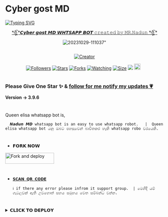 # Cyber gost MD

[![Typing SVG](https://readme-typing-svg.demolab.com?font=Fira+Code&pause=1000&width=435&lines=Welcome+to+Cyber+Gost+MD+Whatsap+bot+;Create+by+Mr+Nadun)](https://git.io/typing-svg)

<p align="center"> 
<u>*ঔৣ͜͡҉
*𝘾𝙮𝙗𝙚𝙧 𝙜𝙤𝙨𝙩 𝙈𝘿 𝙒𝙃𝙏𝙎𝘼𝙋𝙋 𝘽𝙊𝙏 𝚌𝚛𝚎𝚊𝚝𝚎𝚍 𝚋𝚢 𝙼𝚁.𝙽𝚊𝚍𝚞𝚗 *ঔৣ͜͡҉
*</u>
</p>
<p align="center">
<img src="https://i.ibb.co/zhLzPxj/20231029-111037.png" alt="20231029-111037" border="0"></a>"
</p>
<p align="center">
  <a href="#"><img src="http://readme-typing-svg.herokuapp.com?color=d1fa02&center=true&vCenter=true&multiline=false&lines=Cyber+gost+MD+whatsapp+Bot" alt="">
</p>
<p align="center">
<a href="#"><img title="Creator" src="https://img.shields.io/badge/Creator-Mrnadun-red.svg?style=for-the-badge&logo=github"></a>
</p>
<p align="center">
<a href="https://github.com/Nadunsl?tab=followers"><img title="Followers" src="https://img.shields.io/github/followers/AlipBot?color=green&style=flat-square"></a>
<a href="https://github.com/Nadunsl/Cyber-gost-MD/stargazers/"><img title="Stars" src="https://img.shields.io/github/stars/Nadunsl/Cyber-gost-MD/?color=white&style=flat-square"></a>
<a href="https://github.com/Nadunsl/Cyber-gost-MD//network/members"><img title="Forks" src="https://img.shields.io/github/forks/Nadunsl/Cyber-gost-MD/?color=yellow&style=flat-square"></a>
<a href="https://github.com/Nadunsl/Cyber-gost-MD//watchers"><img title="Watching" src="https://img.shields.io/github/watchers/Nadunsl/Cyber-gost-MD/?label=Watchers&color=red&style=flat-square"></a>
<a href="https://github.com/Nadunsl/Cyber-gost-MD//"><img title="Size" src="https://img.shields.io/github/repo-size/AlipBot/Api-Alpis?style=flat-square&color=darkred"></a>
<a href="https://hits.seeyoufarm.com"><img src="https://hits.seeyoufarm.com/api/count/incr/badge.svg?url=https://github.com/Nadunsl/Cyber-gost-MD//%2Fhit-counter&count_bg=%2379C83D&title_bg=%23555555&icon=probot.svg&icon_color=%2304FF00&title=hits&edge_flat=false"/></a>
<a href="https://github.com/Nadunsl/Cyber-gost-MD//graphs/commit-activity"><img height="20" src="https://img.shields.io/badge/Maintained-No-red.svg"></a>&nbsp;&nbsp;
</p>


# 

### Please Give One Star ✨ & [follow for me notify my updates 💗](https://github.com/DarkMakerofc)
<b>Version -> 3.9.6</b>
# 
Queen elisa whatsapp bot is,

      𝙉𝙖𝙙𝙪𝙣 𝙈𝘿 whatsapp bot is an easy to use whatsapp robot.   |  Queen elisa whatsapp bot යනු ඔබට පහසුවෙන් බාවිතකර හැකි whatsapp robo වරයෙකි.

# 
* 𝗙𝗢𝗥𝗞 𝗡𝗢𝗪

<p align="left">
<a href="https://github.com/DarkMakerofc/Queen-Elisa-MD-V2/fork"><img align="center" src="https://telegra.ph/file/3514997e86c4bb12d8f67.png" alt="Fork and deploy" height="35" width="155" /></a>

# 

* [`𝗦𝗖𝗔𝗡 𝗤𝗥 𝗖𝗢𝗗𝗘`](https://replit.com/@MRNima/QUEEN-ELISA-MULTIAUTH-QR-SCANER)

      ℹ️ if there any error please infrom it support group.  | මෙහිදී යම් ගැටලුවක් ඇති උවහොත් සහය සමූහය වෙත සම්බන්ධ වන්න.
# 

<details>
<summary>𝗖𝗟𝗜𝗖𝗞 𝗧𝗢 𝗗𝗘𝗣𝗟𝗢𝗬</summary>



## [`Deploy කරන්න දන්නෙ නැත්තම් ගෘප් එකට ජොයින් වෙන්න´]
  ##* [Nadun MD Whatsapp BOT official group ](https://chat.whatsapp.com/K0QjxaWwRdFCByYMYW9rxi)
  

   
   
   
# 
#
+ DEPLOY STEPS
# 
1. Fork This Repository 
2. Update [settings.js]()
3. Uplode creds.json file to sessions folder
4. Make acount on your host
5. Connect Your Repository to your web host site

# 
# 
### [ DEPLY ON TERMUX ]
 ```   
apt update
apt upgrade
pkg update && pkg upgrade
pkg install bash
pkg install libwebp
pkg install git -y
pkg install nodejs -y 
pkg install ffmpeg -y 
pkg install wget
pkg install imagemagick -y
git clone https://github.com/Nadunsl/Cyber-gost-MD
cd Cyber-gost-MD
npm install
npm start
```
<details>
<summary>✅ New Updates</summary>

• Fix Youtube video and song not download error. 


<p>
</details>
<details>
<summary>ℹ️ How To Update </summary>
<p>
</details>
<details>
<summary>🌐 Support For Deploy </summary>
<p>
</details>
THANAKS FOR USNING Cyber gost MD 👻🤖

* [🧑‍💻 Join Queen Elisa Support Group 🧑‍💻](https://t.me/+Fc2vyKYBjFk3ZWZl)

* [🦄 Join Public Group 🦄](https://chat.whatsapp.com/BbIpvkRD4qP6xKckb8cpT0)

     
       ⚠️ We are not responsible for any inconvenience caused by your mistakes!   | ඔබගේ අත්වැරදීම් නිසා සිදුවන අපහසුතාවයන් සඳහා අප වගකිවයනු නොලැබේ !

  
  #### ```TOTAL PROFILE VIEWS 🧚```
![Visitor Count](https://profile-counter.glitch.me/Nadunsl/count.svg)

<h1>💗</h1> 
<b>Thanks For</b> -

  thanks for helps 💖

 ## [ WHATSAPP GROUPS ](https://github.com/DarkMakerofc/groups#README.md)
